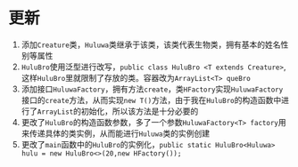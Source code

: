 # 更新
1. 添加`Creature`类，`Huluwa`类继承于该类，该类代表生物类，拥有基本的姓名性别等属性
2. `HuluBro`使用泛型进行改写，`public class HuluBro <T extends Creature>`,这样`HuluBro`里就限制了存放的类。容器改为`ArrayList<T> queBro`
3. 添加接口`HuluwaFactory`，拥有方法`create`，类`HFactory`实现`HuluwaFactory`接口的`create`方法，从而实现`new T()`方法，由于我在`HuluBro`的构造函数中进行了`ArrayList`的初始化，所以该方法是十分必要的
4. 更改了`HuluBro`的构造函数参数，多了一个参数`HuluwaFactory<T> factory`用来传递具体的类实例，从而能进行`Huluwa`类的实例创建
5. 更改了`main`函数中的`HuluBro`的实例化，`public static HuluBro<Huluwa> hulu = new HuluBro<>(20,new HFactory());`


